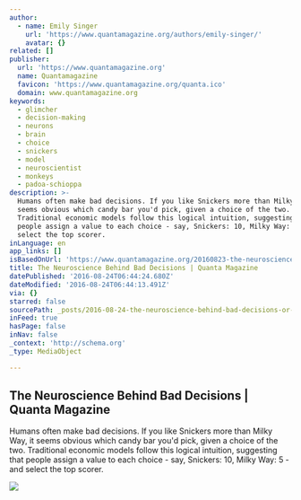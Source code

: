 ```yaml
---
author:
  - name: Emily Singer
    url: 'https://www.quantamagazine.org/authors/emily-singer/'
    avatar: {}
related: []
publisher:
  url: 'https://www.quantamagazine.org'
  name: Quantamagazine
  favicon: 'https://www.quantamagazine.org/quanta.ico'
  domain: www.quantamagazine.org
keywords:
  - glimcher
  - decision-making
  - neurons
  - brain
  - choice
  - snickers
  - model
  - neuroscientist
  - monkeys
  - padoa-schioppa
description: >-
  Humans often make bad decisions. If you like Snickers more than Milky Way, it
  seems obvious which candy bar you'd pick, given a choice of the two.
  Traditional economic models follow this logical intuition, suggesting that
  people assign a value to each choice - say, Snickers: 10, Milky Way: 5 - and
  select the top scorer.
inLanguage: en
app_links: []
isBasedOnUrl: 'https://www.quantamagazine.org/20160823-the-neuroscience-behind-bad-decisions/'
title: The Neuroscience Behind Bad Decisions | Quanta Magazine
datePublished: '2016-08-24T06:44:24.680Z'
dateModified: '2016-08-24T06:44:13.491Z'
via: {}
starred: false
sourcePath: _posts/2016-08-24-the-neuroscience-behind-bad-decisions-or-quanta-magazine.md
inFeed: true
hasPage: false
inNav: false
_context: 'http://schema.org'
_type: MediaObject

---
```

<article style=""><h1>The Neuroscience Behind Bad Decisions | Quanta Magazine</h1><p>Humans often make bad decisions. If you like Snickers more than Milky Way, it seems obvious which candy bar you'd pick, given a choice of the two. Traditional economic models follow this logical intuition, suggesting that people assign a value to each choice - say, Snickers: 10, Milky Way: 5 - and select the top scorer.</p><img src="https://www.quantamagazine.org/wp-content/uploads/2016/08/BadDecisions_Ft.jpg" /></article>